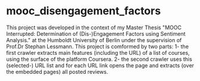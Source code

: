 # mooc_disengagement_factors

This project was developed in the context of my Master Thesis "MOOC Interrupted: Determination of (Dis-)Engagement Factors using Sentiment Analysis." at the Humboldt University of Berlin under the supervision of Prof.Dr Stephan Lessmann. This project is comformed by two parts: 
	1- the first crawler extracts main features (including the URL) of a list of courses, using the surface of the platform Coursera.
	2- the second crawler uses this (selected-) URL list and for each URL link opens the page and extracts (over the embedded pages) all posted reviews.
	

